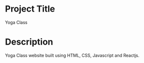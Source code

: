 
# Project Title

Yoga Class

# Description

Yoga Class website built using HTML, CSS, Javascript and Reactjs.

